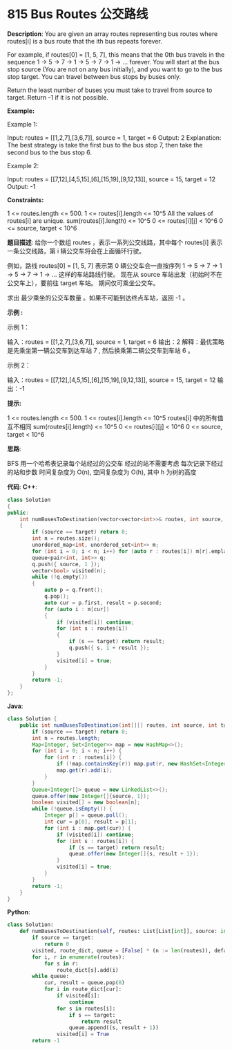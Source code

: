 # 815 Bus Routes 公交路线

__Description__:
You are given an array routes representing bus routes where routes[i] is a bus route that the ith bus repeats forever.

For example, if routes[0] = [1, 5, 7], this means that the 0th bus travels in the sequence 1 -> 5 -> 7 -> 1 -> 5 -> 7 -> 1 -> ... forever.
You will start at the bus stop source (You are not on any bus initially), and you want to go to the bus stop target. You can travel between bus stops by buses only.

Return the least number of buses you must take to travel from source to target. Return -1 if it is not possible.

__Example:__

Example 1:

Input: routes = [[1,2,7],[3,6,7]], source = 1, target = 6
Output: 2
Explanation: The best strategy is take the first bus to the bus stop 7, then take the second bus to the bus stop 6.

Example 2:

Input: routes = [[7,12],[4,5,15],[6],[15,19],[9,12,13]], source = 15, target = 12
Output: -1

__Constraints:__

1 <= routes.length <= 500.
1 <= routes[i].length <= 10^5
All the values of routes[i] are unique.
sum(routes[i].length) <= 10^5
0 <= routes[i][j] < 10^6
0 <= source, target < 10^6

__题目描述__:
给你一个数组 routes ，表示一系列公交线路，其中每个 routes[i] 表示一条公交线路，第 i 辆公交车将会在上面循环行驶。

例如，路线 routes[0] = [1, 5, 7] 表示第 0 辆公交车会一直按序列 1 -> 5 -> 7 -> 1 -> 5 -> 7 -> 1 -> ... 这样的车站路线行驶。
现在从 source 车站出发（初始时不在公交车上），要前往 target 车站。 期间仅可乘坐公交车。

求出 最少乘坐的公交车数量 。如果不可能到达终点车站，返回 -1 。

__示例 :__

示例 1：

输入：routes = [[1,2,7],[3,6,7]], source = 1, target = 6
输出：2
解释：最优策略是先乘坐第一辆公交车到达车站 7 , 然后换乘第二辆公交车到车站 6 。

示例 2：

输入：routes = [[7,12],[4,5,15],[6],[15,19],[9,12,13]], source = 15, target = 12
输出：-1

__提示:__

1 <= routes.length <= 500.
1 <= routes[i].length <= 10^5
routes[i] 中的所有值 互不相同
sum(routes[i].length) <= 10^5
0 <= routes[i][j] < 10^6
0 <= source, target < 10^6

__思路__:

BFS
用一个哈希表记录每个站经过的公交车
经过的站不需要考虑
每次记录下经过的站和步数
时间复杂度为 O(n), 空间复杂度为 O(h), 其中 h 为树的高度

__代码__:
__C++__:

```C++
class Solution 
{
public:
    int numBusesToDestination(vector<vector<int>>& routes, int source, int target) 
    {
        if (source == target) return 0;
        int n = routes.size();
        unordered_map<int, unordered_set<int>> m;
        for (int i = 0; i < n; i++) for (auto r : routes[i]) m[r].emplace(i);
        queue<pair<int, int>> q;
        q.push({ source, 1 });
        vector<bool> visited(n);
        while (!q.empty())
        {
            auto p = q.front();
            q.pop();
            auto cur = p.first, result = p.second;
            for (auto i : m[cur])
            {
                if (visited[i]) continue;
                for (int s : routes[i])
                {
                    if (s == target) return result;
                    q.push({ s, 1 + result });
                }
                visited[i] = true;
            }
        }
        return -1;
    }
};
```

__Java__:

```Java
class Solution {
    public int numBusesToDestination(int[][] routes, int source, int target) {
        if (source == target) return 0;
        int n = routes.length;
        Map<Integer, Set<Integer>> map = new HashMap<>();
        for (int i = 0; i < n; i++) {
            for (int r : routes[i]) {
                if (!map.containsKey(r)) map.put(r, new HashSet<Integer>());
                map.get(r).add(i);
            }
        }
        Queue<Integer[]> queue = new LinkedList<>();
        queue.offer(new Integer[]{source, 1});
        boolean visited[] = new boolean[n];
        while (!queue.isEmpty()) {
            Integer p[] = queue.poll();
            int cur = p[0], result = p[1];
            for (int i : map.get(cur)) {
                if (visited[i]) continue;
                for (int s : routes[i]) {
                    if (s == target) return result;
                    queue.offer(new Integer[]{s, result + 1});
                }
                visited[i] = true;
            }
        }
        return -1;
    }
}
```

__Python__:

```Python
class Solution:
    def numBusesToDestination(self, routes: List[List[int]], source: int, target: int) -> int:
        if source == target:
            return 0
        visited, route_dict, queue = [False] * (n := len(routes)), defaultdict(set), [(source, 1)]
        for i, r in enumerate(routes):
            for s in r:
                route_dict[s].add(i)
        while queue:
            cur, result = queue.pop(0)
            for i in route_dict[cur]:
                if visited[i]:
                    continue
                for s in routes[i]:
                    if s == target:
                        return result
                    queue.append((s, result + 1))
                visited[i] = True
        return -1
```
